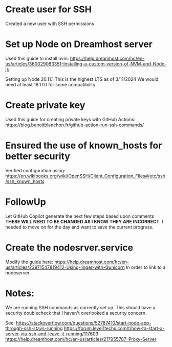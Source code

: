 # Create user for SSH
Created a new user with SSH permissions

# Set up Node on Dreamhost server
Used this guide to install nvm:
https://help.dreamhost.com/hc/en-us/articles/360029083351-Installing-a-custom-version-of-NVM-and-Node-js

Setting up Node 20.11.1
This is the highest LTS as of 3/11/2024
We would need at least 18.17.0 for some compatibility

# Create private key
Used this guide for creating private keys with GitHub Actions:
https://blog.benoitblanchon.fr/github-action-run-ssh-commands/

# Ensured the use of known_hosts for better security
Verified configuration using:
https://en.wikibooks.org/wiki/OpenSSH/Client_Configuration_Files#/etc/ssh/ssh_known_hosts

# FollowUp
Let GitHub Copilot generate the next few steps based upon comments
<b>THESE WILL NEED TO BE CHANGED AS I KNOW THEY ARE INCORRECT.</b>
I needed to move on for the day and want to save the current progress.

# Create the nodesrver.service
Modify the guide here:
https://help.dreamhost.com/hc/en-us/articles/23971547819412-Using-linger-with-Gunicorn
In order to link to a nodeserver

# Notes:
We are running SSH commands as currently set up. This should have a security doublecheck that I haven't overlooked a security concern.

See:
https://stackoverflow.com/questions/52787410/start-node-app-through-ssh-stays-running
https://forum.level1techs.com/t/how-to-start-a-server-via-ssh-and-leave-it-running/117603
https://help.dreamhost.com/hc/en-us/articles/217955787-Proxy-Server

